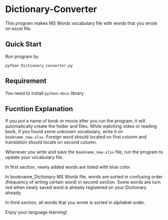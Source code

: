 # Dictionary-Converter

This program makes MS Words vocabulary file with words that you wrote on excel file.

## Quick Start
Run program by
```console
python Dictionary_converter.py
```

## Requirement
You need to install `python-docx` library

## Fucntion Explanation
If you put a name of book or movie after you run the program, it will automatically create the folder and files.
While watching video or reading book, if you found some unknown vocabulary, write it on `bookname_new.xlsx`.
Foreign word should located on first column and translation should locate on second column.

Whenever you write and save the `bookname_new.xlsx` file, run the program to update your vocabulary file.

In first section, newly added words are listed with blue color.

In bookname_Dictionary MS Words file, words are sorted in confusing order (frequency of wrting certain word) in second section.
Some words are turn red when newly saved word is already registered on your Dictionary already.

In third section, all words that you wrote is sorted in alphabet order.

Enjoy your language learning!
